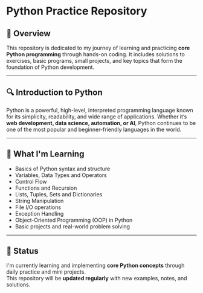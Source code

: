 # Python Practice Repository

## 📌 Overview
This repository is dedicated to my journey of learning and practicing **core Python programming** through hands-on coding. It includes solutions to exercises, basic programs, small projects, and key topics that form the foundation of Python development.

---

## 🔍 Introduction to Python
Python is a powerful, high-level, interpreted programming language known for its simplicity, readability, and wide range of applications. Whether it’s **web development, data science, automation, or AI**, Python continues to be one of the most popular and beginner-friendly languages in the world.

---

## 🚀 What I'm Learning

- Basics of Python syntax and structure  
- Variables, Data Types and Operators  
- Control Flow 
- Functions and Recursion  
- Lists, Tuples, Sets and Dictionaries  
- String Manipulation  
- File I/O operations  
- Exception Handling  
- Object-Oriented Programming (OOP) in Python  
- Basic projects and real-world problem solving

  
---
## 🌱 Status
I'm currently learning and implementing **core Python concepts** through daily practice and mini projects.  
This repository will be **updated regularly** with new examples, notes, and solutions.




